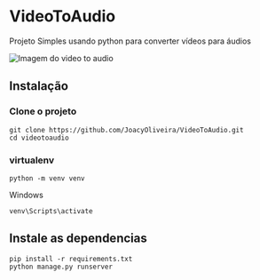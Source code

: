 # VideoToAudio
Projeto Simples usando python para converter vídeos para áudios

![Imagem do video to audio](https://user-images.githubusercontent.com/61940453/136712312-97742836-f64c-4cc4-bc2d-09dc8f3a35e9.png)

## Instalação

### Clone o projeto
```
git clone https://github.com/JoacyOliveira/VideoToAudio.git
cd videotoaudio
```

### virtualenv
```
python -m venv venv
```
Windows
```
venv\Scripts\activate
```


## Instale as dependencias
```
pip install -r requirements.txt
python manage.py runserver
```
